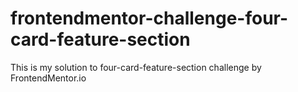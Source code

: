 # frontendmentor-challenge-four-card-feature-section
This is my solution to four-card-feature-section challenge by FrontendMentor.io
